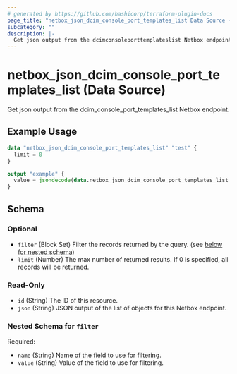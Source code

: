 ```yaml
---
# generated by https://github.com/hashicorp/terraform-plugin-docs
page_title: "netbox_json_dcim_console_port_templates_list Data Source - terraform-provider-netbox"
subcategory: ""
description: |-
  Get json output from the dcimconsoleporttemplateslist Netbox endpoint.
---
```


# netbox_json_dcim_console_port_templates_list (Data Source)

Get json output from the dcim_console_port_templates_list Netbox endpoint.

## Example Usage

```terraform
data "netbox_json_dcim_console_port_templates_list" "test" {
  limit = 0
}

output "example" {
  value = jsondecode(data.netbox_json_dcim_console_port_templates_list.test.json)
}
```

<!-- schema generated by tfplugindocs -->
## Schema

### Optional

- `filter` (Block Set) Filter the records returned by the query. (see [below for nested schema](#nestedblock--filter))
- `limit` (Number) The max number of returned results. If 0 is specified, all records will be returned.

### Read-Only

- `id` (String) The ID of this resource.
- `json` (String) JSON output of the list of objects for this Netbox endpoint.

<a id="nestedblock--filter"></a>
### Nested Schema for `filter`

Required:

- `name` (String) Name of the field to use for filtering.
- `value` (String) Value of the field to use for filtering.


